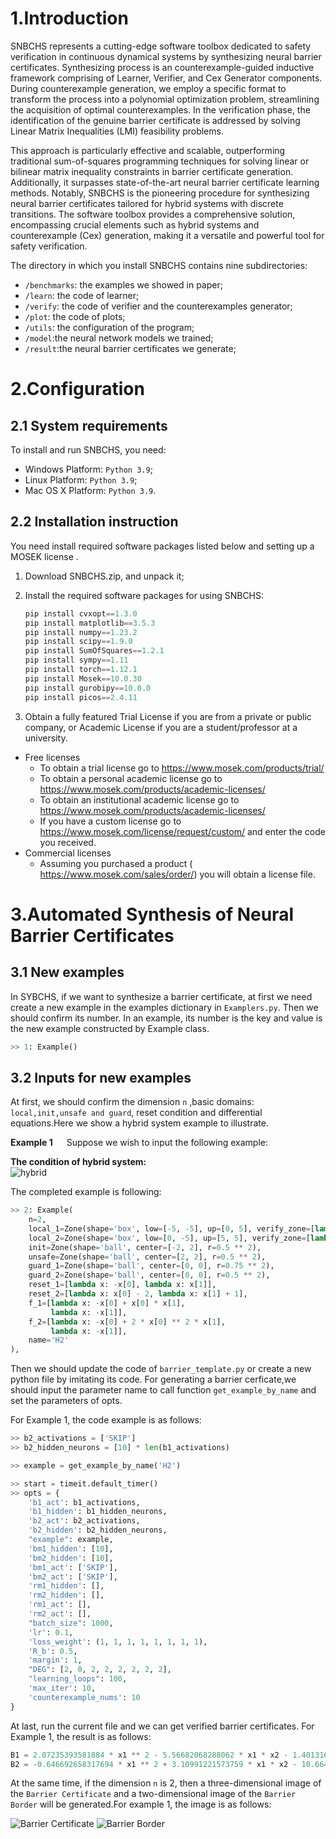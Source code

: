 # 1.Introduction

SNBCHS represents a cutting-edge software toolbox dedicated to safety verification in continuous dynamical systems by
synthesizing neural barrier certificates. Synthesizing process is an counterexample-guided inductive framework
comprising of Learner, Verifier, and Cex Generator components. During counterexample generation, we employ a specific
format to transform the process into a polynomial optimization problem, streamlining the acquisition of optimal
counterexamples. In the verification phase, the identification of the genuine barrier certificate is addressed by
solving Linear Matrix Inequalities (LMI) feasibility problems.

This approach is particularly effective and scalable, outperforming traditional sum-of-squares programming techniques
for solving linear or bilinear matrix inequality constraints in barrier certificate generation. Additionally, it
surpasses state-of-the-art neural barrier certificate learning methods. Notably, SNBCHS is the pioneering procedure for
synthesizing neural barrier certificates tailored for hybrid systems with discrete transitions. The software toolbox
provides a comprehensive solution, encompassing crucial elements such as hybrid systems and counterexample (Cex)
generation, making it a versatile and powerful tool for safety verification.

The directory in which you install SNBCHS contains nine subdirectories:

* `/benchmarks`: the examples we showed in paper;
* `/learn`: the code of learner;
* `/verify`: the code of verifier and the counterexamples generator;
* `/plot`: the code of plots;
* `/utils`: the configuration of the program;
* `/model`:the neural network models we trained;
* `/result`:the neural barrier certificates we generate;

# 2.Configuration

## 2.1 System requirements

To install and run SNBCHS, you need:

* Windows Platform: `Python 3.9`;
* Linux Platform: `Python 3.9`;
* Mac OS X Platform: `Python 3.9`.

## 2.2 Installation instruction

You need install required software packages listed below and setting up a MOSEK license .

1. Download SNBCHS.zip, and unpack it;
2. Install the required software packages for using SNBCHS:

    ```python
    pip install cvxopt==1.3.0
    pip install matplotlib==3.5.3
    pip install numpy==1.23.2
    pip install scipy==1.9.0
    pip install SumOfSquares==1.2.1
    pip install sympy==1.11
    pip install torch==1.12.1
    pip install Mosek==10.0.30
    pip install gurobipy==10.0.0
    pip install picos==2.4.11
    ```

3. Obtain a fully featured Trial License if you are from a private or public company, or Academic License if you are a
   student/professor at a university.

* Free licenses
    * To obtain a trial license go to <https://www.mosek.com/products/trial/>
    * To obtain a personal academic license go to <https://www.mosek.com/products/academic-licenses/>
    * To obtain an institutional academic license go to <https://www.mosek.com/products/academic-licenses/>
    * If you have a custom license go to <https://www.mosek.com/license/request/custom/> and enter the code you
      received.
* Commercial licenses
    * Assuming you purchased a product ( <https://www.mosek.com/sales/order/>) you will obtain a license file.

# 3.Automated Synthesis of Neural Barrier Certificates

## 3.1 New examples

In SYBCHS, if we want to synthesize a barrier certificate, at first we need create a new example in the examples
dictionary in `Examplers.py`. Then we should confirm its number. In an example, its number is the key and value is the
new example constructed by Example class.

```python
>> 1: Example()
```

## 3.2 Inputs for new examples

At first, we should confirm the dimension `n` ,basic domains: `local,init,unsafe and guard`, reset condition
and differential equations.Here we show a hybrid system example to illustrate.

**Example 1** &emsp; Suppose we wish to input the following example:

**The condition of hybrid system:** <br />
![hybrid](https://github.com/blliu6/Hybrid_system/blob/main/benchmarks/picture/hybrid_system.png) <br />

The completed example is following:

```python
>> 2: Example(
    n=2,
    local_1=Zone(shape='box', low=[-5, -5], up=[0, 5], verify_zone=[lambda x: -x[0]]),
    local_2=Zone(shape='box', low=[0, -5], up=[5, 5], verify_zone=[lambda x: x[0]]),
    init=Zone(shape='ball', center=[-2, 2], r=0.5 ** 2),
    unsafe=Zone(shape='ball', center=[2, 2], r=0.5 ** 2),
    guard_1=Zone(shape='ball', center=[0, 0], r=0.75 ** 2),
    guard_2=Zone(shape='ball', center=[0, 0], r=0.5 ** 2),
    reset_1=[lambda x: -x[0], lambda x: x[1]],
    reset_2=[lambda x: x[0] - 2, lambda x: x[1] + 1],
    f_1=[lambda x: -x[0] + x[0] * x[1],
         lambda x: -x[1]],
    f_2=[lambda x: -x[0] + 2 * x[0] ** 2 * x[1],
         lambda x: -x[1]],
    name='H2'
),
```

Then we should update the code of `barrier_template.py` or create a new python file by imitating its code. For
generating a barrier cerficate,we should input the parameter name to call function `get_example_by_name` and set the
parameters of opts.

For Example 1, the code example is as follows:

```python
>> b2_activations = ['SKIP']
>> b2_hidden_neurons = [10] * len(b1_activations)

>> example = get_example_by_name('H2')

>> start = timeit.default_timer()
>> opts = {
    'b1_act': b1_activations,
    'b1_hidden': b1_hidden_neurons,
    'b2_act': b2_activations,
    'b2_hidden': b2_hidden_neurons,
    "example": example,
    'bm1_hidden': [10],
    'bm2_hidden': [10],
    'bm1_act': ['SKIP'],
    'bm2_act': ['SKIP'],
    'rm1_hidden': [],
    'rm2_hidden': [],
    'rm1_act': [],
    'rm2_act': [],
    "batch_size": 1000,
    'lr': 0.1,
    'loss_weight': (1, 1, 1, 1, 1, 1, 1, 1),
    'R_b': 0.5,
    'margin': 1,
    "DEG": [2, 0, 2, 2, 2, 2, 2, 2],
    "learning_loops": 100,
    'max_iter': 10,
    'counterexample_nums': 10
}
```

At last, run the current file and we can get verified barrier certificates. For Example 1, the result is as follows:

```python
B1 = 2.07235393581884 * x1 ** 2 - 5.56682068288062 * x1 * x2 - 1.40131613527626 * x1 + 8.00384275188518 * x2 ** 2 - 5.24091994748168 * x2 + 1.08556270178307
B2 = -0.646692658317694 * x1 ** 2 + 3.10991221573759 * x1 * x2 - 10.6640742736045 * x1 - 7.29779423752359 * x2 ** 2 - 4.14366009911728 * x2 + 13.9155044691098
```

At the same time, if the dimension `n` is 2, then a three-dimensional image of the `Barrier Certificate` and a
two-dimensional image of the `Barrier Border` will be generated.For example 1, the image is as follows:

![Barrier Certificate](https://github.com/blliu6/Hybrid_system/blob/main/benchmarks/picture/H2_3d.png)
![Barrier Border](https://github.com/blliu6/Hybrid_system/blob/main/benchmarks/picture/H2_2d.png)
